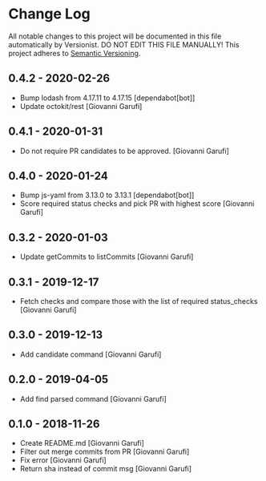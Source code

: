 # Change Log

All notable changes to this project will be documented in this file
automatically by Versionist. DO NOT EDIT THIS FILE MANUALLY!
This project adheres to [Semantic Versioning](http://semver.org/).

## 0.4.2 - 2020-02-26

* Bump lodash from 4.17.11 to 4.17.15 [dependabot[bot]]
* Update octokit/rest [Giovanni Garufi]

## 0.4.1 - 2020-01-31

* Do not require PR candidates to be approved. [Giovanni Garufi]

## 0.4.0 - 2020-01-24

* Bump js-yaml from 3.13.0 to 3.13.1 [dependabot[bot]]
* Score required status checks and pick PR with highest score [Giovanni Garufi]

## 0.3.2 - 2020-01-03

* Update getCommits to listCommits [Giovanni Garufi]

## 0.3.1 - 2019-12-17

* Fetch checks and compare those with the list of required status_checks [Giovanni Garufi]

## 0.3.0 - 2019-12-13

* Add candidate command [Giovanni Garufi]

## 0.2.0 - 2019-04-05

* Add find parsed command [Giovanni Garufi]

## 0.1.0 - 2018-11-26

* Create README.md [Giovanni Garufi]
* Filter out merge commits from PR [Giovanni Garufi]
* Fix error [Giovanni Garufi]
* Return sha instead of commit msg [Giovanni Garufi]
